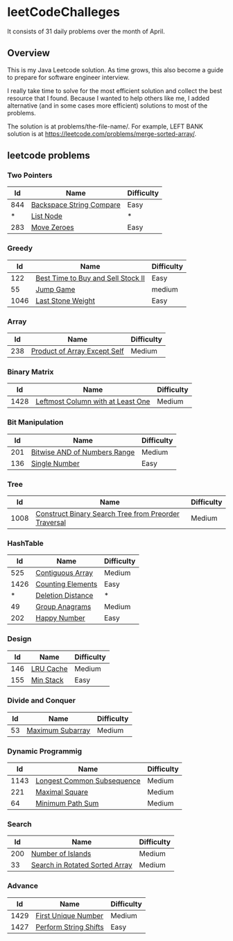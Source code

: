 # leetCodeChalleges
It consists of 31 daily problems over the month of April.

## Overview
This is my Java Leetcode solution. As time grows, this also become a guide to prepare for software engineer interview.

I really take time to solve for the most efficient solution and collect the best resource that I found.
Because I wanted to help others like me, I added alternative (and in some cases more efficient) solutions to most of the problems.

The solution is at problems/the-file-name/. For example, LEFT BANK solution is at https://leetcode.com/problems/merge-sorted-array/.

## leetcode problems

### Two Pointers
| Id | Name | Difficulty |
|----|------|------------|
| 844 | [Backspace String Compare](https://github.com/JuansonGrajales/leetCodeChalleges/blob/master/src/main/java/leetCodeChallenges/BackspaceStringCompare.java) | Easy |
| * | [List Node](https://github.com/JuansonGrajales/leetCodeChalleges/blob/master/src/main/java/leetCodeChallenges/ListNode.java) | * |
| 283 | [Move Zeroes](https://github.com/JuansonGrajales/leetCodeChalleges/blob/master/src/main/java/leetCodeChallenges/MoveZeroes.java) | Easy |

### Greedy
| Id | Name | Difficulty |
|----|------|------------|
| 122 | [Best Time to Buy and Sell Stock II](https://github.com/JuansonGrajales/leetCodeChalleges/blob/master/src/main/java/leetCodeChallenges/BestTimeToBuyAndSellStockII.java) | Easy |
| 55 | [Jump Game](https://github.com/JuansonGrajales/leetCodeChalleges/blob/master/src/main/java/leetCodeChallenges/JumpGame.java) | medium |
| 1046 | [Last Stone Weight](https://github.com/JuansonGrajales/leetCodeChalleges/blob/master/src/main/java/leetCodeChallenges/LastStoneWeight.java) | Easy |

### Array
| Id | Name | Difficulty |
|----|------|------------|
| 238 | [Product of Array Except Self](https://github.com/JuansonGrajales/leetCodeChalleges/blob/master/src/main/java/leetCodeChallenges/ProductOfArrayExceptSelf.java) | Medium |

### Binary Matrix
| Id | Name | Difficulty |
|----|------|------------|
| 1428 | [Leftmost Column with at Least One](https://github.com/JuansonGrajales/leetCodeChalleges/blob/master/src/main/java/leetCodeChallenges/BinaryMatrixLeftMostColumnWithOne.java) | Medium |

### Bit Manipulation
| Id | Name | Difficulty |
|----|------|------------|
| 201 | [Bitwise AND of Numbers Range](https://github.com/JuansonGrajales/leetCodeChalleges/blob/master/src/main/java/leetCodeChallenges/BitwiseAndNumbersRange.java) | Medium |
| 136 | [Single Number](https://github.com/JuansonGrajales/leetCodeChalleges/blob/master/src/main/java/leetCodeChallenges/SingleNumber.java) | Easy |

### Tree
| Id | Name | Difficulty |
|----|------|------------|
| 1008 | [Construct Binary Search Tree from Preorder Traversal](https://github.com/JuansonGrajales/leetCodeChalleges/blob/master/src/main/java/leetCodeChallenges/ConstructBinarySearchTreefromPreorderTraversal.java) | Medium |

### HashTable
| Id | Name | Difficulty |
|----|------|------------|
| 525 | [Contiguous Array](https://github.com/JuansonGrajales/leetCodeChalleges/blob/master/src/main/java/leetCodeChallenges/ContiguousArray.java) | Medium |
| 1426 | [Counting Elements](https://github.com/JuansonGrajales/leetCodeChalleges/blob/master/src/main/java/leetCodeChallenges/CountingElements.java) | Easy |
| * | [Deletion Distance](https://github.com/JuansonGrajales/leetCodeChalleges/blob/master/src/main/java/leetCodeChallenges/DeletionDistance.java) | * |
| 49 | [Group Anagrams](https://github.com/JuansonGrajales/leetCodeChalleges/blob/master/src/main/java/leetCodeChallenges/GroupAnagrams.java) | Medium |
| 202 | [Happy Number](https://github.com/JuansonGrajales/leetCodeChalleges/blob/master/src/main/java/leetCodeChallenges/HappyNumber.java) | Easy |

### Design
| Id | Name | Difficulty |
|----|------|------------|
| 146 | [LRU Cache](https://github.com/JuansonGrajales/leetCodeChalleges/blob/master/src/main/java/leetCodeChallenges/LRUCache.java) | Medium |
| 155 | [Min Stack](https://github.com/JuansonGrajales/leetCodeChalleges/blob/master/src/main/java/leetCodeChallenges/MinStack.java) | Easy |

### Divide and Conquer
| Id | Name | Difficulty |
|----|------|------------|
| 53 | [Maximum Subarray](https://github.com/JuansonGrajales/leetCodeChalleges/blob/master/src/main/java/leetCodeChallenges/MaximumSubarray.java) | Medium |

### Dynamic Programmig
| Id | Name | Difficulty |
|----|------|------------|
| 1143 | [Longest Common Subsequence](https://github.com/JuansonGrajales/leetCodeChalleges/blob/master/src/main/java/leetCodeChallenges/LongestCommonSequence.java) | Medium |
| 221 | [Maximal Square](https://github.com/JuansonGrajales/leetCodeChalleges/blob/master/src/main/java/leetCodeChallenges/MaximalSquare.java) | Medium |
| 64 | [Minimum Path Sum](https://github.com/JuansonGrajales/leetCodeChalleges/blob/master/src/main/java/leetCodeChallenges/MinimumPathSum.java) | Medium |

### Search
| Id | Name | Difficulty |
|----|------|------------|
| 200 | [Number of Islands](https://github.com/JuansonGrajales/leetCodeChalleges/blob/master/src/main/java/leetCodeChallenges/NumberOfIslands.java) | Medium |
| 33 | [Search in Rotated Sorted Array](https://github.com/JuansonGrajales/leetCodeChalleges/blob/master/src/main/java/leetCodeChallenges/SortedRotatedArray.java) |  Medium |


### Advance
| Id | Name | Difficulty |
|----|------|------------|
| 1429 | [First Unique Number](https://github.com/JuansonGrajales/leetCodeChalleges/blob/master/src/main/java/leetCodeChallenges/FirstUniqueNumber.java) | Medium |
| 1427 | [Perform String Shifts](https://github.com/JuansonGrajales/leetCodeChalleges/blob/master/src/main/java/leetCodeChallenges/PerformStringShifts.java) | Easy |

